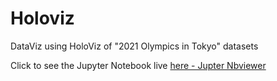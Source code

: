 # Holoviz
DataViz using HoloViz of "2021 Olympics in Tokyo" datasets

Click to see the Jupyter Notebook live [here - Jupter Nbviewer](https://nbviewer.jupyter.org/github/raghunathanp95/Holoviz/blob/fb4217b795ad5f86dcec95f40dfa1aad82f9e37a/Holoviz%20Assignment%20RaghunathanP.ipynb)
